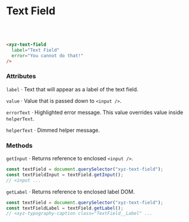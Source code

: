 # Text Field

<example-preview>
  <xyz-text-field
    label="Last Name"
    helperText="Normal"
    placeholder="Nakamoto"></xyz-text-field>
  <br />
  <xyz-text-field
    label="Last Name"
    helperText="Normal"
    errorText="Error Text"></xyz-text-field>
  <br />
  <xyz-text-field
    label="Last Name—Disabled/Read Only"
    value="Something"
    disabled></xyz-text-field>
</example-preview>

```html
<xyz-text-field
  label="Text Field"
  error="You cannot do that!"
/>
```

### Attributes

`label` &middot; Text that will appear as a label of the text field.

`value` &middot; Value that is passed down to `<input />`.

`errorText` &middot; Highlighted error message. This value overrides value inside `helperText`.

`helperText` &middot; Dimmed helper message.

### Methods

`getInput` &middot; Returns reference to enclosed `<input />`.

```javascript
const textField = document.querySelector("xyz-text-field");
const textFieldInput = textField.getInput();
// <input ...
```

`getLabel` &middot; Returns reference to enclosed label DOM.

```javascript
const textField = document.querySelector("xyz-text-field");
const textFieldLabel = textField.getLabel();
// <xyz-typography-caption class="TextField__Label" ...
```
